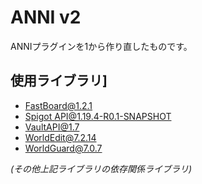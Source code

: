# ANNI v2
ANNIプラグインを1から作り直したものです。

## 使用ライブラリ]
* [FastBoard@1.2.1](https://github.com/MrMicky-FR/FastBoard)
* [Spigot API@1.19.4-R0.1-SNAPSHOT](https://www.spigotmc.org/threads/spigot-bungeecord-1-19-4.596508/)
* [VaultAPI@1.7](https://github.com/MilkBowl/VaultAPI)
* [WorldEdit@7.2.14](https://github.com/EngineHub/WorldEdit)
* [WorldGuard@7.0.7](https://github.com/EngineHub/WorldGuard)

*(その他上記ライブラリの依存関係ライブラリ)*
